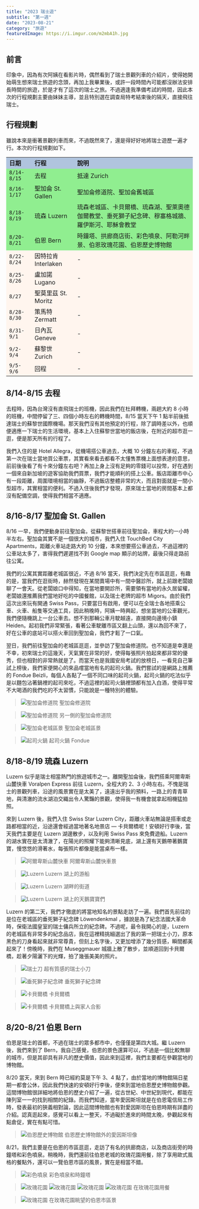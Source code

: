 ```yaml
---
title: "2023 瑞士遊"
subtitle: "第一週"
date: "2023-08-21"
category: "旅遊"
featuredImage: https://i.imgur.com/m2mbA1h.jpg
---
```


## 前言
印象中，因為有次阿姨在看影片時，偶然看到了瑞士景觀列車的介紹片，使得她開始萌生想來瑞士旅遊的念頭，再加上我畢業後，或許一段時間內可能都沒辦法安排長時間的旅遊，於是才有了這次的瑞士之旅。不過適逢我準備考試的時間，因此本次的行程規劃主要由妹妹主導，並且特別選在調查局特考結束後的隔天，直接飛往瑞士。

## 行程規劃
雖說本來是衝著景觀列車而來，不過既然來了，還是得好好地將瑞士遊歷一遍才行。本次的行程規劃如下。
<table bgcolor="SeaShell">
  <tr bgcolor="LightSteelBlue">
    <td><strong>日期</strong></td>
    <td><strong>行程</strong></td>
    <td><strong>說明</strong></td>
  </tr>
  <tr bgcolor="LightGreen">
    <td><code>8/14-8/15</code></td>
    <td>去程</td>
    <td>抵達 Zurich</td>
  </tr>
  <tr bgcolor="LightGreen">
    <td><code>8/16-1/17</code></td>
    <td>聖加侖 St. Gallen</td>
    <td>聖加侖修道院、聖加侖舊城區</td>
  </tr>
  <tr bgcolor="LightGreen">
    <td><code>8/18-8/19</code></td>
    <td>琉森 Luzern</td>
    <td>琉森老城區、卡貝爾橋、琉森湖、聖萊奧德伽爾教堂、垂死獅子紀念碑、穆塞格城牆、羅伊斯河、耶穌會教堂</td>
  </tr>
  <tr bgcolor="LightGreen">
    <td><code>8/20-8/21</code></td>
    <td>伯恩 Bern</td>
    <td>時鐘塔、拱廊商店街、彩色噴泉、阿勒河畔景、伯恩玫瑰花園、伯恩歷史博物館</td>
  </tr>
  <tr>
    <td><code>8/22-8/24</code></td>
    <td>因特拉肯 Interlaken</td>
    <td>-</td>
  </tr>
  <tr>
    <td><code>8/25-8/26</code></td>
    <td>盧加諾 Lugano</td>
    <td>-</td>
  </tr>
  <tr>
    <td><code>8/27</code></td>
    <td>聖莫里茲 St. Moritz</td>
    <td>-</td>
  </tr>
  <tr>
    <td><code>8/28-8/30</code></td>
    <td>策馬特 Zermatt</td>
    <td>-</td>
  </tr>
  <tr>
    <td><code>8/31-9/1</code></td>
    <td>日內瓦 Geneve</td>
    <td>-</td>
  </tr>
  <tr>
    <td><code>9/2-9/4</code></td>
    <td>蘇黎世 Zurich</td>
    <td>-</td>
  </tr>
  <tr>
    <td><code>9/5-9/6</code></td>
    <td>回程</td>
    <td>-</td>
  </tr>
</table>

## 8/14-8/15 去程
去程時，因為台灣沒有直飛瑞士的班機，因此我們在杜拜轉機，兩趟大約 8 小時的班機，中間停留了三、四個小時左右的轉機時間，8/15 當天下午 1 點半前後抵達瑞士的蘇黎世國際機場。那天我們沒有其他預定的行程，除了調時差以外，也順便適應一下瑞士的生活環境，基本上入住蘇黎世當地的飯店後，在附近的超市逛一逛，便是那天所有的行程了。

我們入住的是 Hotel Allegra，從機場搭公車過去，大概 10 分鐘左右的車程，不過第一次在瑞士當地買公車票，其實看來看去都看不太懂售票機上面想表達的意思，前前後後看了有十來分鐘左右吧？再加上身上沒有足夠的零錢可以投幣，好在遇到一個來自新加坡的遊客協助我們買票，我們才能順利的搭上公車。飯店距離市中心有一段距離，周圍環境相當的幽靜，不過飯店整體非常的大，而且對面就是一間小型超市，其實相當的便利。不過入住後我們才發現，原來瑞士當地的房間基本上都沒有配備空調，使得我們相當不適應。

## 8/16-8/17 聖加侖 St. Gallen
8/16 一早，我們便動身前往聖加侖。從蘇黎世搭車前往聖加侖，車程大約一小時半左右。聖加侖其實不是一個很大的城市，我們入住 TouchBed City Apartments，距離火車站走路大約 10 分鐘，本來想要搭公車過去，不過這裡的公車站太多了，害得我們遲遲找不到 Google map 顯示的站牌，最後只得走路前往公寓。

我們的公寓其實距離老城區很近，不過 8/16 當天，我們決定先在市區逛逛，有趣的是，當我們在逛街時，赫然發現在某間賣場中有一間中醫診所，就上前跟老闆娘聊了一會天。從老闆娘口中得知，在當地要開診所，需要領有當地的永久居留權，老闆娘還推薦我們當地好吃的中國餐館，以及瑞士老牌的超市 Migors。由於我們這次出來玩有開通 Swiss Pass，只要當日有啟用，便可以在全瑞士各地搭乘公車、火車、船隻等交通工具，因此稍晚時，阿姨一時興起，想坐當地的公車觀光，我們便隨機跳上一台公車去。想不到那輛公車月駛越遠，直接開向邊境小鎮 Heiden。起初我們非常緊張，看著公車駛離市區又翻上山頭，還以為回不來了，好在公車的底站可以搭火車回到聖加侖，我們才鬆了一口氣。

翌日，我們前往聖加侖的老城區逛逛，並參訪了聖加侖修道院。也不知道是幸還是不幸，初來瑞士的這幾天，天氣實在非常的好，使得每張照片拍起來都非常的優秀，但也相對的非常熱就是了。而當天也是我國安局考試的放榜日，一看見自己筆試上榜後，我們家便開心的來品嚐當地有名的起司火鍋。我們嘗試的是網路上推薦的 Fondue Beizli，每個人各點了一個不同口味的起司火鍋，起司火鍋的吃法似乎是以麵包沾著鍋裡的起司來吃，不過這裡的起司火鍋裡頭都有加入白酒，使得平常不大喝酒的我們吃的不太習慣，只能說是一種特別的體驗。

> ![聖加侖修道院](https://i.imgur.com/Y21roNs.jpg)
> 聖加侖修道院

> ![聖加侖修道院](https://i.imgur.com/plcqvr5.jpg)
> 另一側的聖加侖修道院

> ![聖加侖老城區景](https://i.imgur.com/61Xsk4f.jpg)
> 聖加侖老城區景

> ![起司火鍋](https://i.imgur.com/fWyDvNg.jpg)
> 起司火鍋 Fondue


## 8/18-8/19 琉森 Luzern
Luzern 似乎是瑞士相當熱門的旅遊城市之一。離開聖加侖後，我們搭乘阿爾卑斯山麓快車 Voralpen Express 前往 Luzern，全程大約 2、3 小時左右。不愧是瑞士的景觀列車，沿途的風景實在是太美了，遠遠出乎我的預料，一路上的青青草地，與清澈的流水湖泊交織出令人驚豔的景觀，使得我一有機會就拿起相機猛拍照。

來到 Luzern 後，我們入住 Swiss Star Luzern City，距離火車站無論是搭車或走路都相當的近，沿途還會經過當地著名地景店 — 卡貝爾橋呢！安頓好行李後，當天我們主要是在 Luzern 湖邊散步，以及利用 Swiss Pass 來免費遊船。Luzern 的湖水實在是太清澈了，在陽光的照耀下能夠清晰見底，湖上還有天鵝帶著鵝寶寶，慢悠悠的滑著水，每張照片都像是能當桌布一樣。

> ![阿爾卑斯山麓快車](https://i.imgur.com/bN6iLqN.jpg)
> 阿爾卑斯山麓快車景

> ![Luzern](https://i.imgur.com/xDY9KHU.jpg)
> Luzern 湖上的游船

> ![Luzern](https://i.imgur.com/hjIXRyg.jpg)
> Luzern 湖畔的街道

> ![Luzern](https://i.imgur.com/UhxTZ7f.jpg)
> Luzern 湖上的天鵝寶寶們

Luzern 的第二天，我們才徹底的將當地知名的景點走訪了一遍。我們首先前往的是位在老城區的垂死獅子紀念碑 Löwendenkmal ，據說是為了紀念法國大革命時，保衛法國皇室的瑞士傭兵所立的紀念碑。不過呢，最令我開心的是，Luzern 的老城區有非常多的紀念品店，我在這裡精挑細選出了我的第一把瑞士小刀，原本黑色的刀身看起來就非常尊貴，但刻上名字後，又更加增添了幾分質感，瞬間都美起來了！傍晚時，我們在 Museggmauer 城牆上散了散步，並順道回到卡貝爾橋，趁著夕陽灑下的光輝，拍了幾張美美的照片。

> ![瑞士刀](https://i.imgur.com/m2mbA1h.jpg)
> 超有質感的瑞士小刀

> ![垂死獅子紀念碑](https://i.imgur.com/F98YRZZ.jpg)
> 垂死獅子紀念碑

> ![卡貝爾橋](https://i.imgur.com/yNBi8we.jpg)
> 卡貝爾橋

> ![卡貝爾橋](https://i.imgur.com/i1zu0xy.jpg)
> 卡貝爾橋上與家人合影

## 8/20-8/21 伯恩 Bern
伯恩是瑞士的首都，不過在瑞士的眾多都市中，也僅僅是第四大城。繼 Luzern 後，我們來到了 Bern，我自己感覺，伯恩的景色還算可以，不過是一個比較無聊的城市，但是其卻具有非凡的歷史價值，因此來到這裡，我們主要都在參觀當地的博物館。

8/20 當天，來到 Bern 時已經約莫是下午 3、4 點了，由於當地的博物館隔日星期一都會公休，因此我們快速的安頓好行李後，便來到當地伯恩歷史博物館參觀。這間博物館很詳細地將伯恩的歷史介紹了一遍，從古世紀、中世紀到現代，都能在陳列室一一的找到相關的紀錄。而我們知道，當年愛因斯坦就是在伯恩電信局工作時，發表最初的狹義相對論，因此這間博物館也有對愛因斯坦在伯恩時期有詳盡的介紹。認真逛起來，感覺可以看上一整天，不過礙於進來的時間太晚，參觀起來有點倉促，實在有點可惜。

> ![伯恩歷史博物館](https://i.imgur.com/gU752ST.jpg)
> 伯恩歷史博物館外的愛因斯坦像

8/21，我們主要是在伯恩的市區逛逛，走訪了有名的拱廊商店，以及商店街旁的時鐘塔和彩色噴泉。稍晚時，我們還前往伯恩老城的玫瑰花園用餐，除了享用歐式風格的餐點外，還可以一覽伯恩市區的風景，實在是相當不錯。

> ![彩色噴泉](https://i.imgur.com/E65ZKSA.jpg)
> 彩色噴泉和時鐘塔

> ![玫瑰花園](https://i.imgur.com/2Zd5sms.jpg)
> ![玫瑰花園](https://i.imgur.com/DLEbIsU.jpg)
> ![玫瑰花園](https://i.imgur.com/SEmNHCV.jpg)
> ![玫瑰花園](https://i.imgur.com/RWZZIpV.jpg)
> 在玫瑰花園用餐

> ![玫瑰花園](https://i.imgur.com/V7b2x4E.jpg)
> 在玫瑰花園眺望的伯恩市區景
